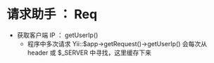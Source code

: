 # 请求助手 ： Req
- 获取客户端 IP ： getUserIp()
    - 程序中多次请求 Yii::$app->getRequest()->getUserIp() 会每次从 header 或 $_SERVER 中寻找，这里缓存下来
    